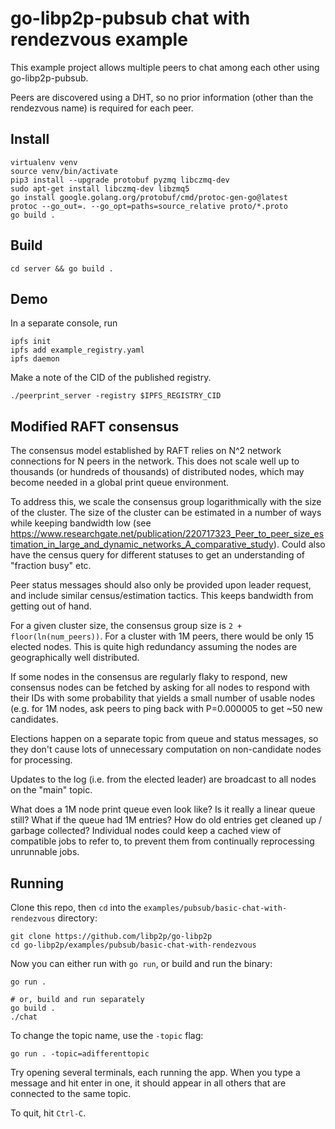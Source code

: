 # go-libp2p-pubsub chat with rendezvous example

This example project allows multiple peers to chat among each other using go-libp2p-pubsub. 

Peers are discovered using a DHT, so no prior information (other than the rendezvous name) is required for each peer.

## Install

```
virtualenv venv
source venv/bin/activate
pip3 install --upgrade protobuf pyzmq libczmq-dev
sudo apt-get install libczmq-dev libzmq5
go install google.golang.org/protobuf/cmd/protoc-gen-go@latest
protoc --go_out=. --go_opt=paths=source_relative proto/*.proto
go build .
```

## Build

```
cd server && go build .
```

## Demo

In a separate console, run 

```
ipfs init
ipfs add example_registry.yaml
ipfs daemon
```

Make a note of the CID of the published registry.

```
./peerprint_server -registry $IPFS_REGISTRY_CID
```


## Modified RAFT consensus

The consensus model established by RAFT relies on N^2 network connections for N peers in the network. This does not scale well up to thousands (or hundreds of thousands) of distributed nodes, which may become needed in a global print queue environment.

To address this, we scale the consensus group logarithmically with the size of the cluster. The size of the cluster can be estimated in a number of ways while keeping bandwidth low (see https://www.researchgate.net/publication/220717323_Peer_to_peer_size_estimation_in_large_and_dynamic_networks_A_comparative_study). Could also have the census query for different statuses to get an understanding of "fraction busy" etc.

Peer status messages should also only be provided upon leader request, and include similar census/estimation tactics. This keeps bandwidth from getting out of hand.

For a given cluster size, the consensus group size is `2 + floor(ln(num_peers))`. For a cluster with 1M peers, there would be only 15 elected nodes. This is quite high redundancy assuming the nodes are geographically well distributed.

If some nodes in the consensus are regularly flaky to respond, new consensus nodes can be fetched by asking for all nodes to respond with their IDs with some probability that yields a small number of usable nodes (e.g. for 1M nodes, ask peers to ping back with P=0.000005 to get ~50 new candidates.

Elections happen on a separate topic from queue and status messages, so they don't cause lots of unnecessary computation on non-candidate nodes for processing.

Updates to the log (i.e. from the elected leader) are broadcast to all nodes on the "main" topic.

What does a 1M node print queue even look like? Is it really a linear queue still? What if the queue had 1M entries? How do old entries get cleaned up / garbage collected? Individual nodes could keep a cached view of compatible jobs to refer to, to prevent them from continually reprocessing unrunnable jobs.


## Running

Clone this repo, then `cd` into the `examples/pubsub/basic-chat-with-rendezvous` directory:

```shell
git clone https://github.com/libp2p/go-libp2p
cd go-libp2p/examples/pubsub/basic-chat-with-rendezvous
```

Now you can either run with `go run`, or build and run the binary:

```shell
go run .

# or, build and run separately
go build .
./chat
```

To change the topic name, use the `-topic` flag:

```shell
go run . -topic=adifferenttopic
```

Try opening several terminals, each running the app. When you type a message and hit enter in one, it
should appear in all others that are connected to the same topic.

To quit, hit `Ctrl-C`.

